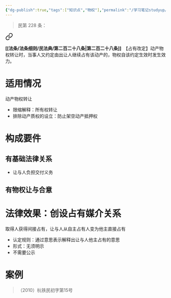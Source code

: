 ```yaml
---
{"dg-publish":true,"tags":["知识点","物权"],"permalink":"/学习笔记studyup/物权法学/占有改定/","dgPassFrontmatter":true,"created":"2024-11-27T21:44:34.153+08:00","updated":"2024-11-29T15:11:25.175+08:00"}
---
```


>民第 228 条：
<div class="transclusion internal-embed is-loaded"><a class="markdown-embed-link" href="/////#t228" aria-label="Open link"><svg xmlns="http://www.w3.org/2000/svg" width="24" height="24" viewBox="0 0 24 24" fill="none" stroke="currentColor" stroke-width="2" stroke-linecap="round" stroke-linejoin="round" class="svg-icon lucide-link"><path d="M10 13a5 5 0 0 0 7.54.54l3-3a5 5 0 0 0-7.07-7.07l-1.72 1.71"></path><path d="M14 11a5 5 0 0 0-7.54-.54l-3 3a5 5 0 0 0 7.07 7.07l1.71-1.71"></path></svg></a><div class="markdown-embed">



**[[法条/法条细则/民法典/第二百二十八条\|第二百二十八条]]**　【占有改定】动产物权转让时，当事人又约定由出让人继续占有该动产的，物权自该约定生效时发生效力。 

</div></div>

# 适用情况
动产物权转让
- 限缩解释：所有权转让
- 排除动产质权的设立：防止架空动产抵押权
# 构成要件
## 有基础法律关系
- 让与人负担交付义务
## 有物权让与合意
# 法律效果：创设占有媒介关系
取得人获得间接占有，让与人从自主占有人变为他主直接占有
- 认定规则：通过意思表示解释出让与人他主占有的意思
- 形式：无须明示
- 不需要公示
# 案例
>（2010）杭铁民初字第15号